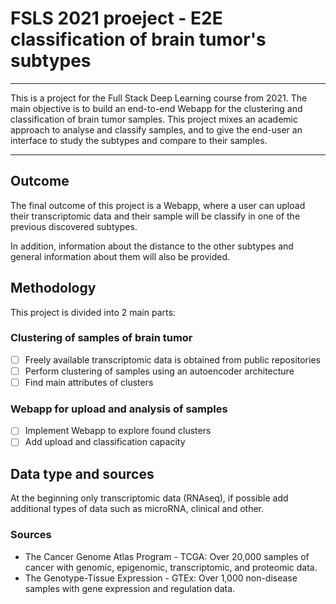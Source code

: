 # FSLS 2021 proeject - E2E classification of brain tumor's subtypes

-----
This is a project for the Full Stack Deep Learning course from 2021.
The main objective is to build an end-to-end Webapp for the clustering and classification of brain tumor samples.
This project mixes an academic approach to analyse and classify samples, and to give the end-user an interface to study the subtypes and compare to their samples.

-----

## Outcome

The final outcome of this project is a Webapp, where a user can upload their transcriptomic data and their sample will be classify in one of the previous discovered subtypes.

In addition, information about the distance to the other subtypes and general information about them will also be provided.

## Methodology

This project is divided into 2 main parts:

### Clustering of samples of brain tumor

- [ ] Freely available transcriptomic data is obtained from public repositories
- [ ] Perform clustering of samples using an autoencoder architecture
- [ ] Find main attributes of clusters

### Webapp for upload and analysis of samples

- [ ] Implement Webapp to explore found clusters
- [ ] Add upload and classification capacity

## Data type and sources

At the beginning only transcriptomic data (RNAseq), if possible add additional types of data such as microRNA, clinical and other.

### Sources

- The Cancer Genome Atlas Program - TCGA: Over 20,000 samples of cancer with genomic, epigenomic, transcriptomic, and proteomic data.
- The Genotype-Tissue Expression - GTEx: Over 1,000 non-disease samples with gene expression and regulation data.

